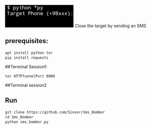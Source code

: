 
<img src='sms_bomber.jpg' />
Close the target by sending an SMS


## prerequisites:

```
apt install python tor
pip install requests
```
##Terminal Session1:

```
tor HTTPTunnelPort 8000
```

##Terminal session2
## Run

```
git clone https://github.com/Sinvor/Sms_Bomber
cd Sms_Bomber
python sms_bomber.py
```
